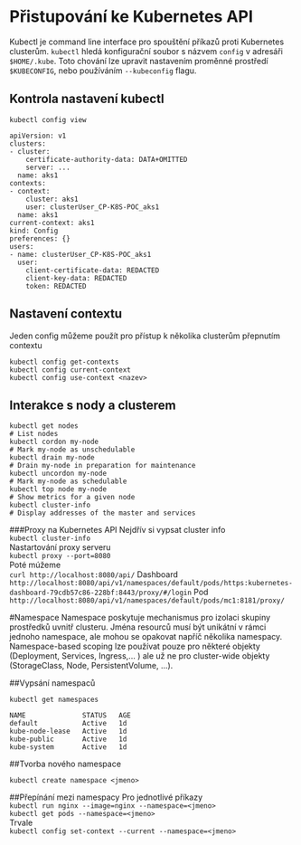 # Přistupování ke  Kubernetes API

Kubectl je command line interface pro spouštění příkazů proti Kubernetes clusterům.  `kubectl` hledá konfigurační soubor s názvem `config` v adresáři `$HOME/.kube`. Toto chování lze upravit nastavením proměnné prostředí `$KUBECONFIG`, nebo používáním  `--kubeconfig` flagu.

## Kontrola nastavení kubectl
```
kubectl config view
```

```
apiVersion: v1
clusters:
- cluster:
    certificate-authority-data: DATA+OMITTED
    server: ...
  name: aks1
contexts:
- context:
    cluster: aks1
    user: clusterUser_CP-K8S-POC_aks1
  name: aks1
current-context: aks1
kind: Config
preferences: {}
users:
- name: clusterUser_CP-K8S-POC_aks1
  user:
    client-certificate-data: REDACTED
    client-key-data: REDACTED
    token: REDACTED
```

## Nastavení contextu
Jeden config můžeme použít pro přístup k několika clusterům přepnutím contextu

`kubectl config get-contexts`   
`kubectl config current-context`   
`kubectl config use-context <nazev>`  

## Interakce s nody a clusterem

```
kubectl get nodes                                                     # List nodes
kubectl cordon my-node                                                # Mark my-node as unschedulable
kubectl drain my-node                                                 # Drain my-node in preparation for maintenance
kubectl uncordon my-node                                              # Mark my-node as schedulable
kubectl top node my-node                                              # Show metrics for a given node
kubectl cluster-info                                                  # Display addresses of the master and services
```

###Proxy na Kubernetes API
Nejdřív si vypsat cluster info  
`kubectl cluster-info`  
Nastartování proxy serveru  
`kubectl proxy --port=8080`   
Poté múžeme  
 `curl http://localhost:8080/api/`
Dashboard
`http://localhost:8080/api/v1/namespaces/default/pods/https:kubernetes-dashboard-79cdb57c86-228bf:8443/proxy/#/login`
Pod
`http://localhost:8080/api/v1/namespaces/default/pods/mc1:8181/proxy/`

#Namespace
Namespace poskytuje mechanismus pro izolaci skupiny prostředků uvnitř clusteru. Jména resourců musí být unikátní v rámci jednoho namespace, ale mohou se opakovat napříč několika namespacy. Namespace-based scoping lze používat pouze pro některé objekty (Deployment, Services, Ingress,... ) ale už ne pro cluster-wide objekty (StorageClass, Node, PersistentVolume, ...).

##Vypsání namespaců

```kubectl get namespaces```
```
NAME              STATUS   AGE
default           Active   1d
kube-node-lease   Active   1d
kube-public       Active   1d
kube-system       Active   1d
```
##Tvorba nového namespace

`kubectl create namespace <jmeno>`

##Přepínání mezi namespacy
Pro jednotlivé příkazy  
`kubectl run nginx --image=nginx --namespace=<jmeno>`  
`kubectl get pods --namespace=<jmeno>`  
Trvale  
`kubectl config set-context --current --namespace=<jmeno>`